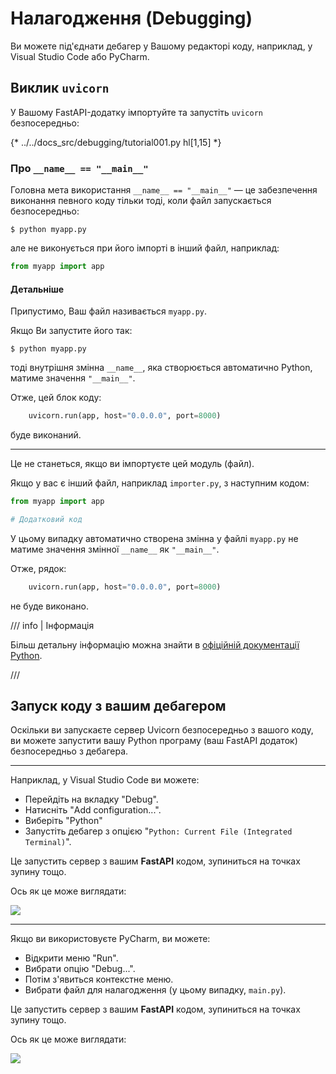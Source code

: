 # Налагодження (Debugging)

Ви можете під'єднати дебагер у Вашому редакторі коду, наприклад, у Visual Studio Code або PyCharm.

## Виклик `uvicorn`

У Вашому FastAPI-додатку імпортуйте та запустіть `uvicorn` безпосередньо:

{* ../../docs_src/debugging/tutorial001.py hl[1,15] *}

### Про `__name__ == "__main__"`

Головна мета використання `__name__ == "__main__"` — це забезпечення виконання певного коду тільки тоді, коли файл запускається безпосередньо:

<div class="termy">

```console
$ python myapp.py
```

</div>

але не виконується при його імпорті в інший файл, наприклад:

```Python
from myapp import app
```

#### Детальніше

Припустимо, Ваш файл називається `myapp.py`.

Якщо Ви запустите його так:

<div class="termy">

```console
$ python myapp.py
```

</div>

тоді внутрішня змінна `__name__`, яка створюється автоматично Python, матиме значення `"__main__"`.

Отже, цей блок коду:

```Python
    uvicorn.run(app, host="0.0.0.0", port=8000)
```

буде виконаний.

---

Це не станеться, якщо ви імпортуєте цей модуль (файл).

Якщо у вас є інший файл, наприклад `importer.py`, з наступним кодом:

```Python
from myapp import app

# Додатковий код
```

У цьому випадку автоматично створена змінна у файлі `myapp.py` не матиме значення змінної `__name__` як `"__main__"`.

Отже, рядок:

```Python
    uvicorn.run(app, host="0.0.0.0", port=8000)
```

не буде виконано.

/// info | Інформація

Більш детальну інформацію можна знайти в <a href="https://docs.python.org/3/library/__main__.html" class="external-link" target="_blank">офіційній документації Python</a>.

///

## Запуск коду з вашим дебагером

Оскільки ви запускаєте сервер Uvicorn безпосередньо з вашого коду, ви можете запустити вашу Python програму (ваш FastAPI додаток) безпосередньо з дебагера.

---

Наприклад, у Visual Studio Code ви можете:

* Перейдіть на вкладку "Debug".
* Натисніть "Add configuration...".
* Виберіть "Python"
* Запустіть дебагер з опцією "`Python: Current File (Integrated Terminal)`".

Це запустить сервер з вашим **FastAPI** кодом, зупиниться на точках зупину тощо.

Ось як це може виглядати:

<img src="/img/tutorial/debugging/image01.png">

---
Якщо ви використовуєте PyCharm, ви можете:

* Відкрити меню "Run".
* Вибрати опцію "Debug...".
* Потім з'явиться контекстне меню.
* Вибрати файл для налагодження (у цьому випадку, `main.py`).

Це запустить сервер з вашим **FastAPI** кодом, зупиниться на точках зупину тощо.

Ось як це може виглядати:

<img src="/img/tutorial/debugging/image02.png">
